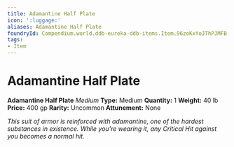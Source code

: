 ```yaml
---
title: Adamantine Half Plate
icon: ':luggage:'
aliases: Adamantine Half Plate
foundryId: Compendium.world.ddb-eureka-ddb-items.Item.96zoKxYoJThPJMFB
tags:
- Item
---
```


# Adamantine Half Plate

**Adamantine Half Plate**
_Medium_
**Type:** Medium
**Quantity:** 1
**Weight:** 40 lb
**Price:** 400 gp
**Rarity:** Uncommon
**Attunement:** None

*This suit of armor is reinforced with adamantine, one of the hardest substances in existence. While you’re wearing it, any Critical Hit against you becomes a normal hit.*